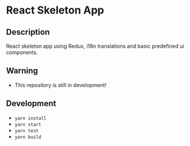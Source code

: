 # React Skeleton App

## Description
React skeleton app using Redux, i18n translations and basic predefined ui components.

## Warning
- This repository is still in development!

## Development
- `yarn install`
- `yarn start`
- `yarn test`
- `yarn build`
